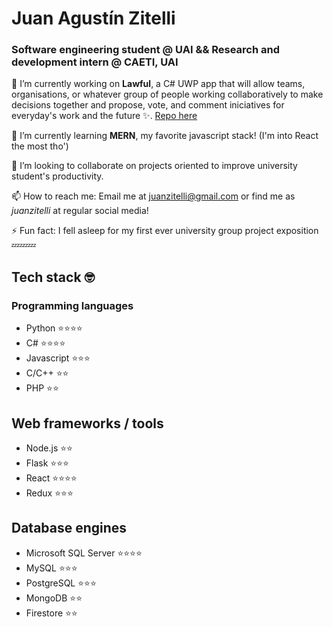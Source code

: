 # Juan Agustín Zitelli
### Software engineering student @ UAI && Research and development intern @ CAETI, UAI

🔭 I’m currently working on **Lawful**, a C# UWP app that will allow teams, organisations, or whatever group of people working collaboratively to make decisions together and propose, vote, and comment iniciatives for everyday's work and the future ✨. [Repo here](https://github.com/GianElli99/Lawful)

🌱 I’m currently learning **MERN**, my favorite javascript stack! (I'm into React the most tho')

👯 I’m looking to collaborate on projects oriented to improve university student's productivity.

📫 How to reach me: Email me at juanzitelli@gmail.com or find me as _juanzitelli_ at regular social media!

⚡ Fun fact: I fell asleep for my first ever university group project exposition 💤💤💤

## Tech stack 🤓
### Programming languages
 - Python ⭐⭐⭐⭐
 - C# ⭐⭐⭐⭐
 - Javascript ⭐⭐⭐
 - C/C++ ⭐⭐
 - PHP ⭐⭐
## Web frameworks / tools
 - Node.js ⭐⭐
 - Flask  ⭐⭐⭐
 - React  ⭐⭐⭐⭐
 - Redux  ⭐⭐⭐
 ## Database engines
 - Microsoft SQL Server ⭐⭐⭐⭐
 - MySQL ⭐⭐⭐
 - PostgreSQL ⭐⭐⭐
 - MongoDB ⭐⭐
 - Firestore ⭐⭐
 


 
